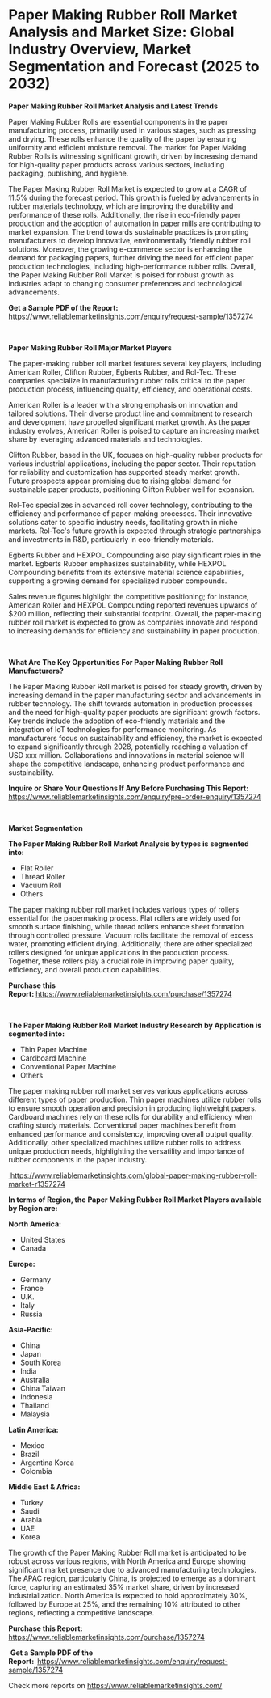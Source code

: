 <p><h1>Paper Making Rubber Roll Market Analysis and Market Size: Global Industry Overview, Market Segmentation and Forecast (2025 to 2032)</h1></p><p><strong>Paper Making Rubber Roll Market Analysis and Latest Trends</strong></p>
<p><p>Paper Making Rubber Rolls are essential components in the paper manufacturing process, primarily used in various stages, such as pressing and drying. These rolls enhance the quality of the paper by ensuring uniformity and efficient moisture removal. The market for Paper Making Rubber Rolls is witnessing significant growth, driven by increasing demand for high-quality paper products across various sectors, including packaging, publishing, and hygiene.</p><p>The Paper Making Rubber Roll Market is expected to grow at a CAGR of 11.5% during the forecast period. This growth is fueled by advancements in rubber materials technology, which are improving the durability and performance of these rolls. Additionally, the rise in eco-friendly paper production and the adoption of automation in paper mills are contributing to market expansion. The trend towards sustainable practices is prompting manufacturers to develop innovative, environmentally friendly rubber roll solutions. Moreover, the growing e-commerce sector is enhancing the demand for packaging papers, further driving the need for efficient paper production technologies, including high-performance rubber rolls. Overall, the Paper Making Rubber Roll Market is poised for robust growth as industries adapt to changing consumer preferences and technological advancements.</p></p>
<p><strong>Get a Sample PDF of the Report:&nbsp;</strong> <a href="https://www.reliablemarketinsights.com/enquiry/request-sample/1357274?utm_campaign=3047&utm_medium=2&utm_source=Github&utm_content=ia&utm_term=11042025&utm_id=paper-making-rubber-roll">https://www.reliablemarketinsights.com/enquiry/request-sample/1357274</a></p>
<p>&nbsp;</p>
<p><strong>Paper Making Rubber Roll Major Market Players</strong></p>
<p><p>The paper-making rubber roll market features several key players, including American Roller, Clifton Rubber, Egberts Rubber, and Rol-Tec. These companies specialize in manufacturing rubber rolls critical to the paper production process, influencing quality, efficiency, and operational costs.</p><p>American Roller is a leader with a strong emphasis on innovation and tailored solutions. Their diverse product line and commitment to research and development have propelled significant market growth. As the paper industry evolves, American Roller is poised to capture an increasing market share by leveraging advanced materials and technologies.</p><p>Clifton Rubber, based in the UK, focuses on high-quality rubber products for various industrial applications, including the paper sector. Their reputation for reliability and customization has supported steady market growth. Future prospects appear promising due to rising global demand for sustainable paper products, positioning Clifton Rubber well for expansion.</p><p>Rol-Tec specializes in advanced roll cover technology, contributing to the efficiency and performance of paper-making processes. Their innovative solutions cater to specific industry needs, facilitating growth in niche markets. Rol-Tec's future growth is expected through strategic partnerships and investments in R&D, particularly in eco-friendly materials.</p><p>Egberts Rubber and HEXPOL Compounding also play significant roles in the market. Egberts Rubber emphasizes sustainability, while HEXPOL Compounding benefits from its extensive material science capabilities, supporting a growing demand for specialized rubber compounds.</p><p>Sales revenue figures highlight the competitive positioning; for instance, American Roller and HEXPOL Compounding reported revenues upwards of $200 million, reflecting their substantial footprint. Overall, the paper-making rubber roll market is expected to grow as companies innovate and respond to increasing demands for efficiency and sustainability in paper production.</p></p>
<p>&nbsp;</p>
<p><strong>What Are The Key Opportunities For Paper Making Rubber Roll Manufacturers?</strong></p>
<p><p>The Paper Making Rubber Roll market is poised for steady growth, driven by increasing demand in the paper manufacturing sector and advancements in rubber technology. The shift towards automation in production processes and the need for high-quality paper products are significant growth factors. Key trends include the adoption of eco-friendly materials and the integration of IoT technologies for performance monitoring. As manufacturers focus on sustainability and efficiency, the market is expected to expand significantly through 2028, potentially reaching a valuation of USD xxx million. Collaborations and innovations in material science will shape the competitive landscape, enhancing product performance and sustainability.</p></p>
<p><strong>Inquire or Share Your Questions If Any Before Purchasing This Report:</strong> <a href="https://www.reliablemarketinsights.com/enquiry/pre-order-enquiry/1357274?utm_campaign=3047&utm_medium=2&utm_source=Github&utm_content=ia&utm_term=11042025&utm_id=paper-making-rubber-roll">https://www.reliablemarketinsights.com/enquiry/pre-order-enquiry/1357274</a></p>
<p>&nbsp;</p>
<p><strong>Market Segmentation</strong></p>
<p><strong>The Paper Making Rubber Roll Market Analysis by types is segmented into:</strong></p>
<p><ul><li>Flat Roller</li><li>Thread Roller</li><li>Vacuum Roll</li><li>Others</li></ul></p>
<p><p>The paper making rubber roll market includes various types of rollers essential for the papermaking process. Flat rollers are widely used for smooth surface finishing, while thread rollers enhance sheet formation through controlled pressure. Vacuum rolls facilitate the removal of excess water, promoting efficient drying. Additionally, there are other specialized rollers designed for unique applications in the production process. Together, these rollers play a crucial role in improving paper quality, efficiency, and overall production capabilities.</p></p>
<p><strong>Purchase this Report:&nbsp;</strong><a href="https://www.reliablemarketinsights.com/purchase/1357274?utm_campaign=3047&utm_medium=2&utm_source=Github&utm_content=ia&utm_term=11042025&utm_id=paper-making-rubber-roll">https://www.reliablemarketinsights.com/purchase/1357274</a></p>
<p>&nbsp;</p>
<p><strong>The Paper Making Rubber Roll Market Industry Research by Application is segmented into:</strong></p>
<p><ul><li>Thin Paper Machine</li><li>Cardboard Machine</li><li>Conventional Paper Machine</li><li>Others</li></ul></p>
<p><p>The paper making rubber roll market serves various applications across different types of paper production. Thin paper machines utilize rubber rolls to ensure smooth operation and precision in producing lightweight papers. Cardboard machines rely on these rolls for durability and efficiency when crafting sturdy materials. Conventional paper machines benefit from enhanced performance and consistency, improving overall output quality. Additionally, other specialized machines utilize rubber rolls to address unique production needs, highlighting the versatility and importance of rubber components in the paper industry.</p></p>
<p><a href="https://www.reliablemarketinsights.com/global-paper-making-rubber-roll-market-r1357274?utm_campaign=3047&utm_medium=2&utm_source=Github&utm_content=ia&utm_term=11042025&utm_id=paper-making-rubber-roll">&nbsp;https://www.reliablemarketinsights.com/global-paper-making-rubber-roll-market-r1357274</a></p>
<p><strong>In terms of Region, the Paper Making Rubber Roll Market Players available by Region are:</strong></p>
<p>
    <p> <strong> North America: </strong>
        <ul>
            <li>United States</li>
            <li>Canada</li>
        </ul>
        </p> 
    <p> <strong> Europe: </strong>
        <ul>
            <li>Germany</li>
            <li>France</li>
            <li>U.K.</li>
            <li>Italy</li>
            <li>Russia</li>
        </ul>
        </p> 
    <p> <strong> Asia-Pacific: </strong>
        <ul>
            <li>China</li>
            <li>Japan</li>
            <li>South Korea</li>
            <li>India</li>
            <li>Australia</li>
            <li>China Taiwan</li>
            <li>Indonesia</li>
            <li>Thailand</li>
            <li>Malaysia</li>
        </ul>
        </p> 
    <p> <strong> Latin America: </strong>
        <ul>
            <li>Mexico</li>
            <li>Brazil</li>
            <li>Argentina Korea</li>
            <li>Colombia</li>
        </ul>
        </p> 
    <p> <strong> Middle East & Africa: </strong>
        <ul>
            <li>Turkey</li>
            <li>Saudi</li>
            <li>Arabia</li>
            <li>UAE</li>
            <li>Korea</li>
        </ul>
    </p>
    </p>
<p><p>The growth of the Paper Making Rubber Roll market is anticipated to be robust across various regions, with North America and Europe showing significant market presence due to advanced manufacturing technologies. The APAC region, particularly China, is projected to emerge as a dominant force, capturing an estimated 35% market share, driven by increased industrialization. North America is expected to hold approximately 30%, followed by Europe at 25%, and the remaining 10% attributed to other regions, reflecting a competitive landscape.</p></p>
<p><strong>Purchase this Report: </strong><a href="https://www.reliablemarketinsights.com/purchase/1357274?utm_campaign=3047&utm_medium=2&utm_source=Github&utm_content=ia&utm_term=11042025&utm_id=paper-making-rubber-roll">https://www.reliablemarketinsights.com/purchase/1357274</a></p>
<p>&nbsp;<strong>Get a Sample PDF of the Report:&nbsp;&nbsp;</strong><a href="https://www.reliablemarketinsights.com/enquiry/request-sample/1357274?utm_campaign=3047&utm_medium=2&utm_source=Github&utm_content=ia&utm_term=11042025&utm_id=paper-making-rubber-roll">https://www.reliablemarketinsights.com/enquiry/request-sample/1357274</a></p>
<p><strong></strong></p>
<p>Check more reports on <a href="https://www.reliablemarketinsights.com/?utm_campaign=3047&utm_medium=2&utm_source=Github&utm_content=ia&utm_term=11042025&utm_id=paper-making-rubber-roll">https://www.reliablemarketinsights.com/</a></p>